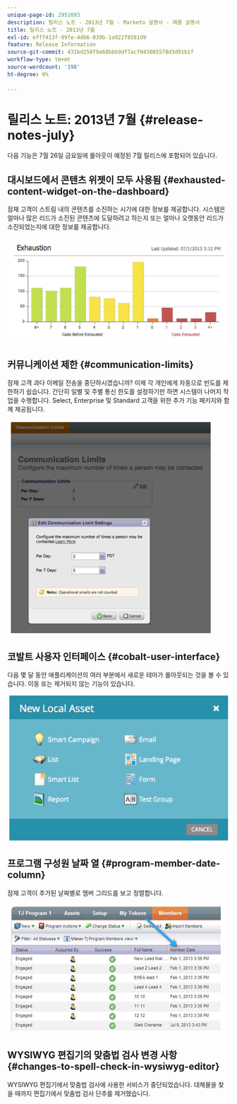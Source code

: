 ```yaml
---
unique-page-id: 2951093
description: 릴리스 노트 - 2013년 7월 - Marketo 설명서 - 제품 설명서
title: 릴리스 노트 - 2013년 7월
exl-id: efff413f-99fe-4db6-839b-1a922f8581d9
feature: Release Information
source-git-commit: 431bd258f9a68bbb9df7acf043085578d3d91b1f
workflow-type: tm+mt
source-wordcount: '198'
ht-degree: 0%

---
```


# 릴리스 노트: 2013년 7월 {#release-notes-july}

다음 기능은 7월 26일 금요일에 롤아웃이 예정된 7월 릴리스에 포함되어 있습니다.

## 대시보드에서 콘텐츠 위젯이 모두 사용됨 {#exhausted-content-widget-on-the-dashboard}

잠재 고객이 스트림 내의 콘텐츠를 소진하는 시기에 대한 정보를 제공합니다. 시스템은 얼마나 많은 리드가 소진된 콘텐츠에 도달하려고 하는지 또는 얼마나 오랫동안 리드가 소진되었는지에 대한 정보를 제공합니다.

![](assets/image2014-9-22-16-3a30-3a50.png)

## 커뮤니케이션 제한 {#communication-limits}

잠재 고객 과다 이메일 전송을 중단하시겠습니까? 이제 각 개인에게 자동으로 빈도를 제한하기 쉽습니다. 간단히 일별 및 주별 통신 한도를 설정하기만 하면 시스템이 나머지 작업을 수행합니다. Select, Enterprise 및 Standard 고객을 위한 추가 기능 패키지와 함께 제공됩니다.

![](assets/image2014-9-22-16-3a31-3a13.png)

## 코발트 사용자 인터페이스 {#cobalt-user-interface}

다음 몇 달 동안 애플리케이션의 여러 부분에서 새로운 테마가 롤아웃되는 것을 볼 수 있습니다. 이동 또는 제거되지 않는 기능이 있습니다.

![](assets/image2014-9-22-16-3a31-3a42.png)

## 프로그램 구성원 날짜 열 {#program-member-date-column}

잠재 고객이 추가된 날짜별로 멤버 그리드를 보고 정렬합니다.

![](assets/image2014-9-22-16-3a32-3a1.png)

## WYSIWYG 편집기의 맞춤법 검사 변경 사항 {#changes-to-spell-check-in-wysiwyg-editor}

WYSIWYG 편집기에서 맞춤법 검사에 사용한 서비스가 중단되었습니다. 대체물을 찾을 때까지 편집기에서 맞춤법 검사 단추를 제거했습니다.
